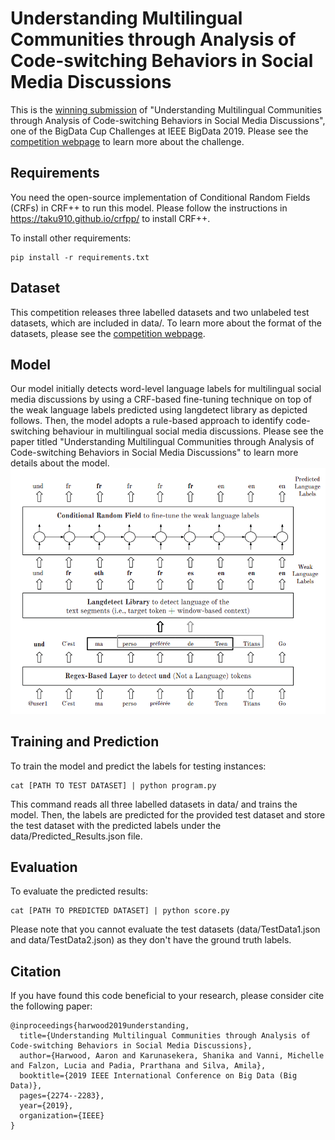 # Understanding Multilingual Communities through Analysis of Code-switching Behaviors in Social Media Discussions

This is the [winning submission](https://rapid.cis.unimelb.edu.au/BigDataChallenge/Board.html) of "Understanding Multilingual Communities through Analysis of Code-switching Behaviors in Social Media Discussions", one of the BigData Cup Challenges at IEEE BigData 2019. Please see the [competition webpage](https://rapid.cis.unimelb.edu.au/BigDataChallenge/index.html) to learn more about the challenge.

## Requirements
You need the open-source implementation of Conditional Random Fields (CRFs) in CRF++ to run this model. Please follow the instructions in https://taku910.github.io/crfpp/ to install CRF++.

To install other requirements:
```shell
pip install -r requirements.txt
```
## Dataset
This competition releases three labelled datasets and two unlabeled test datasets, which are included in data/. To learn more about the format of the datasets, please see the [competition webpage](https://rapid.cis.unimelb.edu.au/BigDataChallenge/Tasks.html). 

## Model
Our model initially detects word-level language labels for multilingual social media discussions by using a CRF-based fine-tuning technique on top of the weak language labels predicted using langdetect library as depicted follows. Then, the model adopts a rule-based approach to identify code-switching behaviour in multilingual social media discussions. Please see the paper titled "Understanding Multilingual Communities through Analysis of Code-switching Behaviors in Social Media Discussions" to learn more details about the model.
<img src="https://github.com/amilasilva92/multilingual-communities-by-code-switching/blob/master/figure.png" width="700"/>

## Training and Prediction
To train the model and predict the labels for testing instances:
```shell
cat [PATH TO TEST DATASET] | python program.py
```
This command reads all three labelled datasets in data/ and trains the model. Then, the labels are predicted for the provided test dataset and store the test dataset with the predicted labels under the data/Predicted_Results.json file.

## Evaluation
To evaluate the predicted results:
```shell
cat [PATH TO PREDICTED DATASET] | python score.py
```
Please note that you cannot evaluate the test datasets  (data/TestData1.json and data/TestData2.json) as they don't have the ground truth labels.

## Citation
If you have found this code beneficial to your research, please consider cite the following paper:
```
@inproceedings{harwood2019understanding,
  title={Understanding Multilingual Communities through Analysis of Code-switching Behaviors in Social Media Discussions},
  author={Harwood, Aaron and Karunasekera, Shanika and Vanni, Michelle and Falzon, Lucia and Padia, Prarthana and Silva, Amila},
  booktitle={2019 IEEE International Conference on Big Data (Big Data)},
  pages={2274--2283},
  year={2019},
  organization={IEEE}
}
```
